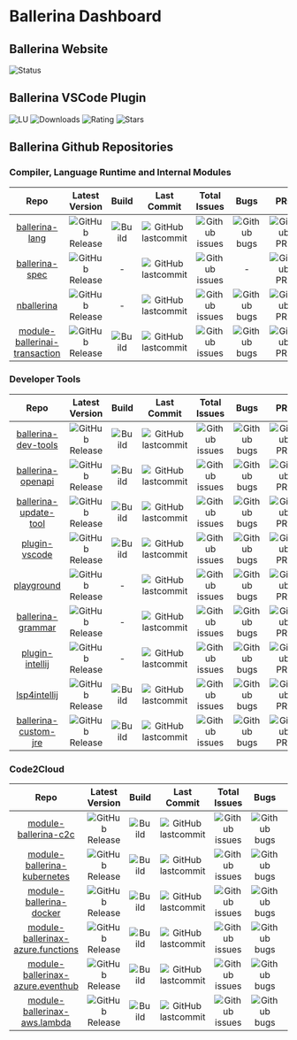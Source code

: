 # Ballerina Dashboard

## Ballerina Website

![Status](https://img.shields.io/website?url=https%3A%2F%2Fballerina.io)

## Ballerina VSCode Plugin

![LU](https://img.shields.io/visual-studio-marketplace/last-updated/ballerina.ballerina)
![Downloads](https://img.shields.io/visual-studio-marketplace/d/ballerina.ballerina)
![Rating](https://img.shields.io/visual-studio-marketplace/r/ballerina.ballerina)
![Stars](https://img.shields.io/visual-studio-marketplace/stars/ballerina.ballerina?label=stars)


## Ballerina Github Repositories 

### Compiler, Language Runtime and Internal Modules

| Repo | Latest Version | Build | Last Commit |Total Issues | Bugs | PRs | Stars | LOC | Contributors
|:---:|:---:|:---:|:---:|:---:|:---:|:---:|:---:|:---:|:---:|
|[ballerina-lang](https://github.com/ballerina-platform/ballerina-lang/)| ![GitHub Release](https://img.shields.io/github/v/release/ballerina-platform/ballerina-lang?label=%20)| ![Build](https://img.shields.io/github/workflow/status/ballerina-platform/ballerina-lang/Ballerina%20daily%20build?label=%20) | ![GitHub lastcommit](https://img.shields.io/github/last-commit/ballerina-platform/ballerina-lang?label=%20)| ![Github issues](https://img.shields.io/github/issues/ballerina-platform/ballerina-lang?label=%20) | ![Github bugs](https://img.shields.io/github/issues/ballerina-platform/ballerina-lang/Type/Bug?label=%20) |![GitHub PRs](https://img.shields.io/github/issues-pr/ballerina-platform/ballerina-lang?label=%20)| ![GitHub stars](https://img.shields.io/github/stars/ballerina-platform/ballerina-lang?label=%20) | ![GitHub LOC](https://img.shields.io/tokei/lines/github/ballerina-platform/ballerina-lang?label=%20&style=flat-square) | ![GitHub contrib](https://img.shields.io/github/contributors/ballerina-platform/ballerina-lang?label=%20)
|[ballerina-spec](https://github.com/ballerina-platform/ballerina-spec/)| ![GitHub Release](https://img.shields.io/github/v/release/ballerina-platform/ballerina-spec?label=%20)| - | ![GitHub lastcommit](https://img.shields.io/github/last-commit/ballerina-platform/ballerina-spec?label=%20)| ![Github issues](https://img.shields.io/github/issues/ballerina-platform/ballerina-spec?label=%20) | - |![GitHub PRs](https://img.shields.io/github/issues-pr/ballerina-platform/ballerina-spec?label=%20)| ![GitHub stars](https://img.shields.io/github/stars/ballerina-platform/ballerina-spec?label=%20) | ![GitHub LOC](https://img.shields.io/tokei/lines/github/ballerina-platform/ballerina-spec?label=%20&style=flat-square) | ![GitHub contrib](https://img.shields.io/github/contributors/ballerina-platform/ballerina-spec?label=%20)
|[nballerina](https://github.com/ballerina-platform/nballerina/)| ![GitHub Release](https://img.shields.io/github/v/release/ballerina-platform/nballerina?label=%20)| - | ![GitHub lastcommit](https://img.shields.io/github/last-commit/ballerina-platform/nballerina?label=%20)| ![Github issues](https://img.shields.io/github/issues/ballerina-platform/nballerina?label=%20) | ![Github bugs](https://img.shields.io/github/issues/ballerina-platform/ballerina-lang/Bug?label=%20) |![GitHub PRs](https://img.shields.io/github/issues-pr/ballerina-platform/nballerina?label=%20)| ![GitHub stars](https://img.shields.io/github/stars/ballerina-platform/nballerina?label=%20) | ![GitHub LOC](https://img.shields.io/tokei/lines/github/ballerina-platform/nballerina?label=%20&style=flat-square) | ![GitHub contrib](https://img.shields.io/github/contributors/ballerina-platform/nballerina?label=%20)
|[module-ballerinai-transaction](https://github.com/ballerina-platform/module-ballerinai-transaction/)| ![GitHub Release](https://img.shields.io/github/v/release/ballerina-platform/module-ballerinai-transaction?label=%20)| ![Build](https://img.shields.io/github/workflow/status/ballerina-platform/module-ballerinai-transaction/Daily%20build?label=%20)  | ![GitHub lastcommit](https://img.shields.io/github/last-commit/ballerina-platform/module-ballerinai-transaction?label=%20)| ![Github issues](https://img.shields.io/github/issues/ballerina-platform/module-ballerinai-transaction?label=%20) | ![Github bugs](https://img.shields.io/github/issues/ballerina-platform/module-ballerinai-transaction/Bug?label=%20) |![GitHub PRs](https://img.shields.io/github/issues-pr/ballerina-platform/module-ballerinai-transaction?label=%20)| ![GitHub stars](https://img.shields.io/github/stars/ballerina-platform/module-ballerinai-transaction?label=%20) | ![GitHub LOC](https://img.shields.io/tokei/lines/github/ballerina-platform/module-ballerinai-transaction?label=%20&style=flat-square) | ![GitHub contrib](https://img.shields.io/github/contributors/ballerina-platform/module-ballerinai-transaction?label=%20)

### Developer Tools

| Repo | Latest Version | Build | Last Commit |Total Issues | Bugs | PRs | Stars | LOC | Contributors
|:---:|:---:|:---:|:---:|:---:|:---:|:---:|:---:|:---:|:---:|
|[ballerina-dev-tools](https://github.com/ballerina-platform/ballerina-dev-tools/)| ![GitHub Release](https://img.shields.io/github/v/release/ballerina-platform/ballerina-dev-tools?label=%20)| ![Build](https://img.shields.io/github/workflow/status/ballerina-platform/ballerina-dev-tools/Daily%20build?label=%20) | ![GitHub lastcommit](https://img.shields.io/github/last-commit/ballerina-platform/ballerina-dev-tools?label=%20)| ![Github issues](https://img.shields.io/github/issues/ballerina-platform/ballerina-dev-tools?label=%20) | ![Github bugs](https://img.shields.io/github/issues/ballerina-platform/ballerina-dev-tools/Type/Bug?label=%20) |![GitHub PRs](https://img.shields.io/github/issues-pr/ballerina-platform/ballerina-dev-tools?label=%20)| ![GitHub stars](https://img.shields.io/github/stars/ballerina-platform/ballerina-dev-tools?label=%20) | ![GitHub LOC](https://img.shields.io/tokei/lines/github/ballerina-platform/ballerina-dev-tools?label=%20&style=flat-square) | ![GitHub contrib](https://img.shields.io/github/contributors/ballerina-platform/ballerina-dev-tools?label=%20)
|[ballerina-openapi](https://github.com/ballerina-platform/ballerina-openapi/)| ![GitHub Release](https://img.shields.io/github/v/release/ballerina-platform/ballerina-openapi?label=%20)| ![Build](https://img.shields.io/github/workflow/status/ballerina-platform/ballerina-openapi/Daily%20build?label=%20) | ![GitHub lastcommit](https://img.shields.io/github/last-commit/ballerina-platform/ballerina-openapi?label=%20)| ![Github issues](https://img.shields.io/github/issues/ballerina-platform/ballerina-openapi?label=%20) | ![Github bugs](https://img.shields.io/github/issues/ballerina-platform/ballerina-openapi/Type/Bug?label=%20) |![GitHub PRs](https://img.shields.io/github/issues-pr/ballerina-platform/ballerina-openapi?label=%20)| ![GitHub stars](https://img.shields.io/github/stars/ballerina-platform/ballerina-openapi?label=%20) | ![GitHub LOC](https://img.shields.io/tokei/lines/github/ballerina-platform/ballerina-openapi?label=%20&style=flat-square) | ![GitHub contrib](https://img.shields.io/github/contributors/ballerina-platform/ballerina-openapi?label=%20)
|[ballerina-update-tool](https://github.com/ballerina-platform/ballerina-update-tool/)| ![GitHub Release](https://img.shields.io/github/v/release/ballerina-platform/ballerina-update-tool?label=%20)| ![Build](https://img.shields.io/github/workflow/status/ballerina-platform/ballerina-update-tool/Build%20master%20branch?label=%20) | ![GitHub lastcommit](https://img.shields.io/github/last-commit/ballerina-platform/ballerina-update-tool?label=%20)| ![Github issues](https://img.shields.io/github/issues/ballerina-platform/ballerina-update-tool?label=%20) | ![Github bugs](https://img.shields.io/github/issues/ballerina-platform/ballerina-update-tool/Type/Bug?label=%20) |![GitHub PRs](https://img.shields.io/github/issues-pr/ballerina-platform/ballerina-update-tool?label=%20)| ![GitHub stars](https://img.shields.io/github/stars/ballerina-platform/ballerina-update-tool?label=%20) | ![GitHub LOC](https://img.shields.io/tokei/lines/github/ballerina-platform/ballerina-update-tool?label=%20&style=flat-square) | ![GitHub contrib](https://img.shields.io/github/contributors/ballerina-platform/ballerina-update-tool?label=%20)
|[plugin-vscode](https://github.com/ballerina-platform/plugin-vscode/)| ![GitHub Release](https://img.shields.io/github/v/release/ballerina-platform/plugin-vscode?label=%20)| ![Build](https://travis-ci.com/ballerina-platform/plugin-vscode.svg?branch=master) | ![GitHub lastcommit](https://img.shields.io/github/last-commit/ballerina-platform/plugin-vscode?label=%20)| ![Github issues](https://img.shields.io/github/issues/ballerina-platform/plugin-vscode?label=%20) | ![Github bugs](https://img.shields.io/github/issues/ballerina-platform/plugin-vscode/Type/Bug?label=%20) |![GitHub PRs](https://img.shields.io/github/issues-pr/ballerina-platform/plugin-vscode?label=%20)| ![GitHub stars](https://img.shields.io/github/stars/ballerina-platform/plugin-vscode?label=%20) | ![GitHub LOC](https://img.shields.io/tokei/lines/github/ballerina-platform/plugin-vscode?label=%20&style=flat-square) | ![GitHub contrib](https://img.shields.io/github/contributors/ballerina-platform/plugin-vscode?label=%20)
|[playground](https://github.com/ballerina-platform/playground/)| ![GitHub Release](https://img.shields.io/github/v/release/ballerina-platform/playground?label=%20)| - | ![GitHub lastcommit](https://img.shields.io/github/last-commit/ballerina-platform/playground?label=%20)| ![Github issues](https://img.shields.io/github/issues/ballerina-platform/playground?label=%20) | ![Github bugs](https://img.shields.io/github/issues/ballerina-platform/playground/Type/Bug?label=%20) |![GitHub PRs](https://img.shields.io/github/issues-pr/ballerina-platform/playground?label=%20)| ![GitHub stars](https://img.shields.io/github/stars/ballerina-platform/playground?label=%20) | ![GitHub LOC](https://img.shields.io/tokei/lines/github/ballerina-platform/playground?label=%20&style=flat-square) | ![GitHub contrib](https://img.shields.io/github/contributors/ballerina-platform/playground?label=%20)
|[ballerina-grammar](https://github.com/ballerina-platform/ballerina-grammar/)| ![GitHub Release](https://img.shields.io/github/v/release/ballerina-platform/ballerina-grammar?label=%20)| - | ![GitHub lastcommit](https://img.shields.io/github/last-commit/ballerina-platform/ballerina-grammar?label=%20)| ![Github issues](https://img.shields.io/github/issues/ballerina-platform/ballerina-grammar?label=%20) | ![Github bugs](https://img.shields.io/github/issues/ballerina-platform/ballerina-grammar/Type/Bug?label=%20) |![GitHub PRs](https://img.shields.io/github/issues-pr/ballerina-platform/ballerina-grammar?label=%20)| ![GitHub stars](https://img.shields.io/github/stars/ballerina-platform/ballerina-grammar?label=%20) | ![GitHub LOC](https://img.shields.io/tokei/lines/github/ballerina-platform/ballerina-grammar?label=%20&style=flat-square) | ![GitHub contrib](https://img.shields.io/github/contributors/ballerina-platform/ballerina-grammar?label=%20)
|[plugin-intellij](https://github.com/ballerina-platform/plugin-intellij/)| ![GitHub Release](https://img.shields.io/jetbrains/plugin/v/9520-ballerina.svg)| - | ![GitHub lastcommit](https://img.shields.io/github/last-commit/ballerina-platform/plugin-intellij?label=%20)| ![Github issues](https://img.shields.io/github/issues/ballerina-platform/plugin-intellij?label=%20) | ![Github bugs](https://img.shields.io/github/issues/ballerina-platform/plugin-intellij/Type/Bug?label=%20) |![GitHub PRs](https://img.shields.io/github/issues-pr/ballerina-platform/plugin-intellij?label=%20)| ![GitHub stars](https://img.shields.io/github/stars/ballerina-platform/plugin-intellij?label=%20) | ![GitHub LOC](https://img.shields.io/tokei/lines/github/ballerina-platform/plugin-intellij?label=%20&style=flat-square) | ![GitHub contrib](https://img.shields.io/github/contributors/ballerina-platform/plugin-intellij?label=%20)
|[lsp4intellij](https://github.com/ballerina-platform/lsp4intellij/)| ![GitHub Release](https://img.shields.io/github/v/release/ballerina-platform/lsp4intellij?label=%20)| ![Build](https://travis-ci.com/ballerina-platform/lsp4intellij.svg?branch=master) | ![GitHub lastcommit](https://img.shields.io/github/last-commit/ballerina-platform/lsp4intellij?label=%20)| ![Github issues](https://img.shields.io/github/issues/ballerina-platform/lsp4intellij?label=%20) | ![Github bugs](https://img.shields.io/github/issues/ballerina-platform/lsp4intellij/Type/Bug?label=%20) |![GitHub PRs](https://img.shields.io/github/issues-pr/ballerina-platform/lsp4intellij?label=%20)| ![GitHub stars](https://img.shields.io/github/stars/ballerina-platform/lsp4intellij?label=%20) | ![GitHub LOC](https://img.shields.io/tokei/lines/github/ballerina-platform/lsp4intellij?label=%20&style=flat-square) | ![GitHub contrib](https://img.shields.io/github/contributors/ballerina-platform/lsp4intellij?label=%20)
|[ballerina-custom-jre](https://github.com/ballerina-platform/ballerina-custom-jre/)| ![GitHub Release](https://img.shields.io/github/v/release/ballerina-platform/ballerina-custom-jre?label=%20)| ![Build](https://img.shields.io/github/workflow/status/ballerina-platform/ballerina-custom-jre/Main%20Branch%20Build?label=%20) | ![GitHub lastcommit](https://img.shields.io/github/last-commit/ballerina-platform/ballerina-custom-jre?label=%20)| ![Github issues](https://img.shields.io/github/issues/ballerina-platform/ballerina-custom-jre?label=%20) | ![Github bugs](https://img.shields.io/github/issues/ballerina-platform/ballerina-custom-jre/Type/Bug?label=%20) |![GitHub PRs](https://img.shields.io/github/issues-pr/ballerina-platform/ballerina-custom-jre?label=%20)| ![GitHub stars](https://img.shields.io/github/stars/ballerina-platform/ballerina-custom-jre?label=%20) | ![GitHub LOC](https://img.shields.io/tokei/lines/github/ballerina-platform/ballerina-custom-jre?label=%20&style=flat-square) | ![GitHub contrib](https://img.shields.io/github/contributors/ballerina-platform/ballerina-custom-jre?label=%20)

### Code2Cloud

| Repo | Latest Version | Build | Last Commit |Total Issues | Bugs | PRs | Stars | LOC | Contributors
|:---:|:---:|:---:|:---:|:---:|:---:|:---:|:---:|:---:|:---:|
|[module-ballerina-c2c](https://github.com/ballerina-platform/module-ballerina-c2c/)| ![GitHub Release](https://img.shields.io/github/v/release/ballerina-platform/module-ballerina-c2c?label=%20)| ![Build](https://img.shields.io/github/workflow/status/ballerina-platform/module-ballerina-c2c/Daily%20build?label=%20) | ![GitHub lastcommit](https://img.shields.io/github/last-commit/ballerina-platform/module-ballerina-c2c?label=%20)| ![Github issues](https://img.shields.io/github/issues/ballerina-platform/module-ballerina-c2c?label=%20) | ![Github bugs](https://img.shields.io/github/issues/ballerina-platform/module-ballerina-c2c/Bug?label=%20) |![GitHub PRs](https://img.shields.io/github/issues-pr/ballerina-platform/module-ballerina-c2c?label=%20)| ![GitHub stars](https://img.shields.io/github/stars/ballerina-platform/module-ballerina-c2c?label=%20) | ![GitHub LOC](https://img.shields.io/tokei/lines/github/ballerina-platform/module-ballerina-c2c?label=%20&style=flat-square) | ![GitHub contrib](https://img.shields.io/github/contributors/ballerina-platform/module-ballerina-c2c?label=%20)
|[module-ballerina-kubernetes](https://github.com/ballerina-platform/module-ballerina-kubernetes/)| ![GitHub Release](https://img.shields.io/github/v/release/ballerina-platform/module-ballerina-kubernetes?label=%20)| ![Build](https://img.shields.io/github/workflow/status/ballerina-platform/module-ballerina-kubernetes/Daily%20build?label=%20) | ![GitHub lastcommit](https://img.shields.io/github/last-commit/ballerina-platform/module-ballerina-kubernetes?label=%20)| ![Github issues](https://img.shields.io/github/issues/ballerina-platform/module-ballerina-kubernetes?label=%20) | ![Github bugs](https://img.shields.io/github/issues/ballerina-platform/module-ballerina-kubernetes/Type/Bug?label=%20) |![GitHub PRs](https://img.shields.io/github/issues-pr/ballerina-platform/module-ballerina-kubernetes?label=%20)| ![GitHub stars](https://img.shields.io/github/stars/ballerina-platform/module-ballerina-kubernetes?label=%20) | ![GitHub LOC](https://img.shields.io/tokei/lines/github/ballerina-platform/module-ballerina-kubernetes?label=%20&style=flat-square) | ![GitHub contrib](https://img.shields.io/github/contributors/ballerina-platform/module-ballerina-kubernetes?label=%20)
|[module-ballerina-docker](https://github.com/ballerina-platform/module-ballerina-docker/)| ![GitHub Release](https://img.shields.io/github/v/release/ballerina-platform/module-ballerina-docker?label=%20)| ![Build](https://img.shields.io/github/workflow/status/ballerina-platform/module-ballerina-docker/Daily%20build?label=%20) | ![GitHub lastcommit](https://img.shields.io/github/last-commit/ballerina-platform/module-ballerina-docker?label=%20)| ![Github issues](https://img.shields.io/github/issues/ballerina-platform/module-ballerina-docker?label=%20) | ![Github bugs](https://img.shields.io/github/issues/ballerina-platform/module-ballerina-docker/Type/Bug?label=%20) |![GitHub PRs](https://img.shields.io/github/issues-pr/ballerina-platform/module-ballerina-docker?label=%20)| ![GitHub stars](https://img.shields.io/github/stars/ballerina-platform/module-ballerina-docker?label=%20) | ![GitHub LOC](https://img.shields.io/tokei/lines/github/ballerina-platform/module-ballerina-docker?label=%20&style=flat-square) | ![GitHub contrib](https://img.shields.io/github/contributors/ballerina-platform/module-ballerina-docker?label=%20)
|[module-ballerinax-azure.functions](https://github.com/ballerina-platform/module-ballerinax-azure.functions/)| ![GitHub Release](https://img.shields.io/github/v/release/ballerina-platform/module-ballerinax-azure.functions?label=%20)| ![Build](https://img.shields.io/github/workflow/status/ballerina-platform/module-ballerinax-azure.functions/Daily%20build?label=%20) | ![GitHub lastcommit](https://img.shields.io/github/last-commit/ballerina-platform/module-ballerinax-azure.functions?label=%20)| ![Github issues](https://img.shields.io/github/issues/ballerina-platform/module-ballerinax-azure.functions?label=%20) | ![Github bugs](https://img.shields.io/github/issues/ballerina-platform/module-ballerinax-azure.functions/bug?label=%20) |![GitHub PRs](https://img.shields.io/github/issues-pr/ballerina-platform/module-ballerinax-azure.functions?label=%20)| ![GitHub stars](https://img.shields.io/github/stars/ballerina-platform/module-ballerinax-azure.functions?label=%20) | ![GitHub LOC](https://img.shields.io/tokei/lines/github/ballerina-platform/module-ballerinax-azure.functions?label=%20&style=flat-square) | ![GitHub contrib](https://img.shields.io/github/contributors/ballerina-platform/module-ballerinax-azure.functions?label=%20)
|[module-ballerinax-azure.eventhub](https://github.com/ballerina-platform/module-ballerinax-azure.eventhub/)| ![GitHub Release](https://img.shields.io/github/v/release/ballerina-platform/module-ballerinax-azure.eventhub?label=%20)| ![Build](https://img.shields.io/github/workflow/status/ballerina-platform/module-ballerinax-azure.eventhub/CI?label=%20) | ![GitHub lastcommit](https://img.shields.io/github/last-commit/ballerina-platform/module-ballerinax-azure.eventhub?label=%20)| ![Github issues](https://img.shields.io/github/issues/ballerina-platform/module-ballerinax-azure.eventhub?label=%20) | ![Github bugs](https://img.shields.io/github/issues/ballerina-platform/module-ballerinax-azure.eventhub/bug?label=%20) |![GitHub PRs](https://img.shields.io/github/issues-pr/ballerina-platform/module-ballerinax-azure.eventhub?label=%20)| ![GitHub stars](https://img.shields.io/github/stars/ballerina-platform/module-ballerinax-azure.eventhub?label=%20) | ![GitHub LOC](https://img.shields.io/tokei/lines/github/ballerina-platform/module-ballerinax-azure.eventhub?label=%20&style=flat-square) | ![GitHub contrib](https://img.shields.io/github/contributors/ballerina-platform/module-ballerinax-azure.eventhub?label=%20)
|[module-ballerinax-aws.lambda](https://github.com/ballerina-platform/module-ballerinax-aws.lambda/)| ![GitHub Release](https://img.shields.io/github/v/release/ballerina-platform/module-ballerinax-aws.lambda?label=%20)| ![Build](https://img.shields.io/github/workflow/status/ballerina-platform/module-ballerinax-aws.lambda/Daily%20build?label=%20) | ![GitHub lastcommit](https://img.shields.io/github/last-commit/ballerina-platform/module-ballerinax-aws.lambda?label=%20)| ![Github issues](https://img.shields.io/github/issues/ballerina-platform/module-ballerinax-aws.lambda?label=%20) | ![Github bugs](https://img.shields.io/github/issues/ballerina-platform/module-ballerinax-aws.lambda/bug?label=%20) |![GitHub PRs](https://img.shields.io/github/issues-pr/ballerina-platform/module-ballerinax-aws.lambda?label=%20)| ![GitHub stars](https://img.shields.io/github/stars/ballerina-platform/module-ballerinax-aws.lambda?label=%20) | ![GitHub LOC](https://img.shields.io/tokei/lines/github/ballerina-platform/module-ballerinax-aws.lambda?label=%20&style=flat-square) | ![GitHub contrib](https://img.shields.io/github/contributors/ballerina-platform/module-ballerinax-aws.lambda?label=%20)

